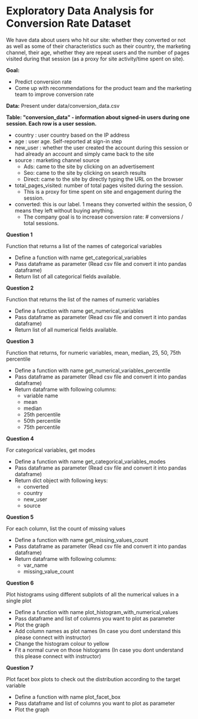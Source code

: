 # Exploratory Data Analysis for Conversion Rate Dataset

We have data about users who hit our site: whether they converted or not as well as some of their characteristics such as their country, the marketing channel, their age, whether they are repeat users and the number of pages visited during that session (as a proxy for site activity/time spent on site).

**Goal:**
* Predict conversion rate
* Come up with recommendations for the product team and the marketing team to improve conversion rate


**Data:** Present under data/conversion_data.csv

**Table: "conversion_data" - information about signed-in users during one session. Each row is a user session.**

* country : user country based on the IP address
* age : user age. Self-reported at sign-in step
* new_user : whether the user created the account during this session or had already an account and simply came back to the site
* source : marketing channel source
    * Ads: came to the site by clicking on an advertisement
    * Seo: came to the site by clicking on search results
    * Direct: came to the site by directly typing the URL on the browser
* total_pages_visited: number of total pages visited during the session.
    * This is a proxy for time spent on site and engagement during the session.
* converted: this is our label. 1 means they converted within the session, 0 means they left without buying anything.
    * The company goal is to increase conversion rate: # conversions / total sessions.


**Question 1**

Function that returns a list of the names of categorical variables

* Define a function with name get_categorical_variables
* Pass dataframe as parameter (Read csv file and convert it into pandas dataframe)
* Return list of all categorical fields available.


**Question 2**

Function that returns the list of the names of numeric variables

* Define a function with name get_numerical_variables
* Pass dataframe as parameter (Read csv file and convert it into pandas dataframe)
* Return list of all numerical fields available.


**Question 3**

Function that returns, for numeric variables, mean, median, 25, 50, 75th percentile

* Define a function with name get_numerical_variables_percentile
* Pass dataframe as parameter (Read csv file and convert it into pandas dataframe)
* Return dataframe with following columns:
    * variable name
    * mean
    * median
    * 25th percentile
    * 50th percentile
    * 75th percentile


**Question 4**

For categorical variables, get modes

* Define a function with name get_categorical_variables_modes
* Pass dataframe as parameter (Read csv file and convert it into pandas dataframe)
* Return dict object with following keys:
    * converted
    * country
    * new_user
    * source


**Question 5**

For each column, list the count of missing values

* Define a function with name get_missing_values_count
* Pass dataframe as parameter (Read csv file and convert it into pandas dataframe)
* Return dataframe with following columns:
    * var_name
    * missing_value_count


**Question 6**

Plot histograms using different subplots of all the numerical values in a single plot

* Define a function with name plot_histogram_with_numerical_values
* Pass dataframe and list of columns you want to plot as parameter
* Plot the graph
* Add column names as plot names (In case you dont understand this please connect with instructor)
* Change the histogram colour to yellow
* Fit a normal curve on those histograms (In case you dont understand this please connect with instructor)


**Question 7**

Plot facet box plots to check out the distribution according to the target variable

* Define a function with name plot_facet_box
* Pass dataframe and list of columns you want to plot as parameter
* Plot the graph



